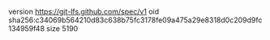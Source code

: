 version https://git-lfs.github.com/spec/v1
oid sha256:c34069b564210d83c638b75fc3178fe09a475a29e8318d0c209d9fc134959f48
size 5190
